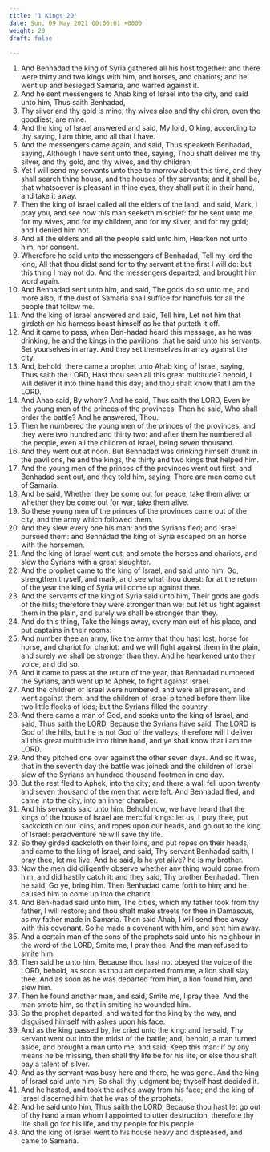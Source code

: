 ```yaml
---
title: '1 Kings 20'
date: Sun, 09 May 2021 00:00:01 +0000
weight: 20
draft: false
  
---
```


1. And Benhadad the king of Syria gathered all his host together: and there were thirty and two kings with him, and horses, and chariots; and he went up and besieged Samaria, and warred against it.
2. And he sent messengers to Ahab king of Israel into the city, and said unto him, Thus saith Benhadad,
3. Thy silver and thy gold is mine; thy wives also and thy children, even the goodliest, are mine.
4. And the king of Israel answered and said, My lord, O king, according to thy saying, I am thine, and all that I have.
5. And the messengers came again, and said, Thus speaketh Benhadad, saying, Although I have sent unto thee, saying, Thou shalt deliver me thy silver, and thy gold, and thy wives, and thy children;
6. Yet I will send my servants unto thee to morrow about this time, and they shall search thine house, and the houses of thy servants; and it shall be, that whatsoever is pleasant in thine eyes, they shall put it in their hand, and take it away.
7. Then the king of Israel called all the elders of the land, and said, Mark, I pray you, and see how this man seeketh mischief: for he sent unto me for my wives, and for my children, and for my silver, and for my gold; and I denied him not.
8. And all the elders and all the people said unto him, Hearken not unto him, nor consent.
9. Wherefore he said unto the messengers of Benhadad, Tell my lord the king, All that thou didst send for to thy servant at the first I will do: but this thing I may not do. And the messengers departed, and brought him word again.
10. And Benhadad sent unto him, and said, The gods do so unto me, and more also, if the dust of Samaria shall suffice for handfuls for all the people that follow me.
11. And the king of Israel answered and said, Tell him, Let not him that girdeth on his harness boast himself as he that putteth it off.
12. And it came to pass, when Ben-hadad heard this message, as he was drinking, he and the kings in the pavilions, that he said unto his servants, Set yourselves in array. And they set themselves in array against the city.
13. And, behold, there came a prophet unto Ahab king of Israel, saying, Thus saith the LORD, Hast thou seen all this great multitude? behold, I will deliver it into thine hand this day; and thou shalt know that I am the LORD.
14. And Ahab said, By whom? And he said, Thus saith the LORD, Even by the young men of the princes of the provinces. Then he said, Who shall order the battle? And he answered, Thou.
15. Then he numbered the young men of the princes of the provinces, and they were two hundred and thirty two: and after them he numbered all the people, even all the children of Israel, being seven thousand.
16. And they went out at noon. But Benhadad was drinking himself drunk in the pavilions, he and the kings, the thirty and two kings that helped him.
17. And the young men of the princes of the provinces went out first; and Benhadad sent out, and they told him, saying, There are men come out of Samaria.
18. And he said, Whether they be come out for peace, take them alive; or whether they be come out for war, take them alive.
19. So these young men of the princes of the provinces came out of the city, and the army which followed them.
20. And they slew every one his man: and the Syrians fled; and Israel pursued them: and Benhadad the king of Syria escaped on an horse with the horsemen.
21. And the king of Israel went out, and smote the horses and chariots, and slew the Syrians with a great slaughter.
22. And the prophet came to the king of Israel, and said unto him, Go, strengthen thyself, and mark, and see what thou doest: for at the return of the year the king of Syria will come up against thee.
23. And the servants of the king of Syria said unto him, Their gods are gods of the hills; therefore they were stronger than we; but let us fight against them in the plain, and surely we shall be stronger than they.
24. And do this thing, Take the kings away, every man out of his place, and put captains in their rooms:
25. And number thee an army, like the army that thou hast lost, horse for horse, and chariot for chariot: and we will fight against them in the plain, and surely we shall be stronger than they. And he hearkened unto their voice, and did so.
26. And it came to pass at the return of the year, that Benhadad numbered the Syrians, and went up to Aphek, to fight against Israel.
27. And the children of Israel were numbered, and were all present, and went against them: and the children of Israel pitched before them like two little flocks of kids; but the Syrians filled the country.
28. And there came a man of God, and spake unto the king of Israel, and said, Thus saith the LORD, Because the Syrians have said, The LORD is God of the hills, but he is not God of the valleys, therefore will I deliver all this great multitude into thine hand, and ye shall know that I am the LORD.
29. And they pitched one over against the other seven days. And so it was, that in the seventh day the battle was joined: and the children of Israel slew of the Syrians an hundred thousand footmen in one day.
30. But the rest fled to Aphek, into the city; and there a wall fell upon twenty and seven thousand of the men that were left. And Benhadad fled, and came into the city, into an inner chamber.
31. And his servants said unto him, Behold now, we have heard that the kings of the house of Israel are merciful kings: let us, I pray thee, put sackcloth on our loins, and ropes upon our heads, and go out to the king of Israel: peradventure he will save thy life.
32. So they girded sackcloth on their loins, and put ropes on their heads, and came to the king of Israel, and said, Thy servant Benhadad saith, I pray thee, let me live. And he said, Is he yet alive? he is my brother.
33. Now the men did diligently observe whether any thing would come from him, and did hastily catch it: and they said, Thy brother Benhadad. Then he said, Go ye, bring him. Then Benhadad came forth to him; and he caused him to come up into the chariot.
34. And Ben-hadad said unto him, The cities, which my father took from thy father, I will restore; and thou shalt make streets for thee in Damascus, as my father made in Samaria. Then said Ahab, I will send thee away with this covenant. So he made a covenant with him, and sent him away.
35. And a certain man of the sons of the prophets said unto his neighbour in the word of the LORD, Smite me, I pray thee. And the man refused to smite him.
36. Then said he unto him, Because thou hast not obeyed the voice of the LORD, behold, as soon as thou art departed from me, a lion shall slay thee. And as soon as he was departed from him, a lion found him, and slew him.
37. Then he found another man, and said, Smite me, I pray thee. And the man smote him, so that in smiting he wounded him.
38. So the prophet departed, and waited for the king by the way, and disguised himself with ashes upon his face.
39. And as the king passed by, he cried unto the king: and he said, Thy servant went out into the midst of the battle; and, behold, a man turned aside, and brought a man unto me, and said, Keep this man: if by any means he be missing, then shall thy life be for his life, or else thou shalt pay a talent of silver.
40. And as thy servant was busy here and there, he was gone. And the king of Israel said unto him, So shall thy judgment be; thyself hast decided it.
41. And he hasted, and took the ashes away from his face; and the king of Israel discerned him that he was of the prophets.
42. And he said unto him, Thus saith the LORD, Because thou hast let go out of thy hand a man whom I appointed to utter destruction, therefore thy life shall go for his life, and thy people for his people.
43. And the king of Israel went to his house heavy and displeased, and came to Samaria.
